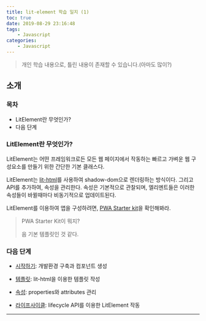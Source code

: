 ```yaml
---
title: lit-element 학습 일지 (1)
toc: true
date: 2019-08-29 23:16:48
tags:
    - Javascript
categories:
    - Javascript
---
```


> 개인 학습 내용으로, 틀린 내용이 존재할 수 있습니다.(아마도 많이?)

## 소개

### 목차

- LitElement란 무엇인가?
- 다음 단계

### LitElement란 무엇인가?

LitElement는 어떤 프레임워크로든 모든 웹 페이지에서 작동하는 
빠르고 가벼운 웹 구성요소를 만들기 위한 간단한 기본 클래스다.

LitElement는 [lit-html](https://lit-html.polymer-project.org/)를 사용하여 shadow-dom으로 렌더링하는 방식이다. 그리고 API를 추가하여, 속성을 관리한다. 
속성은 기본적으로 관찰되며, 엘리멘트들은 이러한 속성들이 바뀔때마다 비동기적으로 업데이트된다.

LitElement를 이용하여 앱을 구성하려면, [PWA Starter kit](https://pwa-starter-kit.polymer-project.org/)을 확인해봐라.

> PWA Starter Kit이 뭐지?
>
> 음 기본 템플릿인 것 같다.

### 다음 단계

- [시작하기](https://lit-element.polymer-project.org/guide/start): 개발환경 구축과 컴포넌트 생성

- [템플릿](https://lit-element.polymer-project.org/guide/templates): lit-html을 이용한 템플릿 작성

- [속성](https://lit-element.polymer-project.org/guide/properties): properties와 attributes 관리
- [라이프사이클](https://lit-element.polymer-project.org/guide/lifecycle): lifecycle API를 이용한 LitElement 작동

-----------

